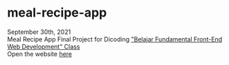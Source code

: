 # meal-recipe-app  
September 30th, 2021  
Meal Recipe App Final Project for Dicoding ["Belajar Fundamental Front-End Web Development" Class](https://www.dicoding.com/academies/163)  
Open the website [here](https://glowing-cuchufli-2a39ed.netlify.app/)
